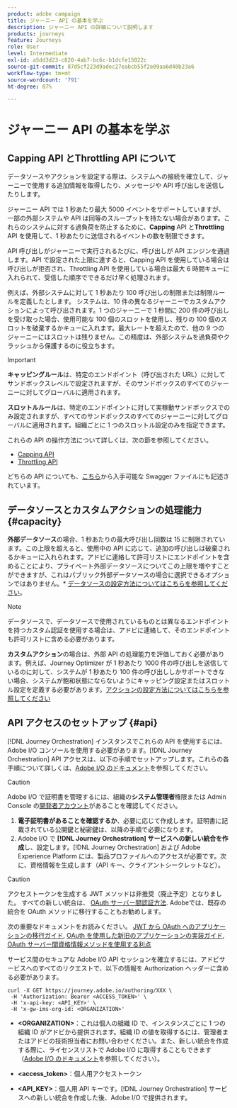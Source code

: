 ```yaml
---
product: adobe campaign
title: ジャーニー API の基本を学ぶ
description: ジャーニー API の詳細について説明します
products: journeys
feature: Journeys
role: User
level: Intermediate
exl-id: a5dd3d23-c820-4ab7-bc6c-b1dcfe15022c
source-git-commit: 87d5cf223d9adec27eabcb55f2e09aa6d40b23a6
workflow-type: tm+mt
source-wordcount: '791'
ht-degree: 87%

---
```


# ジャーニー API の基本を学ぶ

## Capping API とThrottling API について

データソースやアクションを設定する際は、システムへの接続を確立して、ジャーニーで使用する追加情報を取得したり、メッセージや API 呼び出しを送信したりします。

ジャーニー API では 1 秒あたり最大 5000 イベントをサポートしていますが、一部の外部システムや API は同等のスループットを持たない場合があります。これらのシステムに対する過負荷を防止するために、**Capping** API と&#x200B;**Throttling** API を使用して、1 秒あたりに送信されるイベントの数を制限できます。

API 呼び出しがジャーニーで実行されるたびに、呼び出しが API エンジンを通過します。API で設定された上限に達すると、Capping API を使用している場合は呼び出しが拒否され、Throttling API を使用している場合は最大 6 時間キューに入れられて、受信した順序でできるだけ早く処理されます。

例えば、外部システムに対して 1 秒あたり 100 呼び出しの制限または制限ルールを定義したとします。 システムは、10 件の異なるジャーニーでカスタムアクションによって呼び出されます。1 つのジャーニーで 1 秒間に 200 件の呼び出しを受け取った場合、使用可能な 100 個のスロットを使用し、残りの 100 個のスロットを破棄するかキューに入れます。最大レートを超えたので、他の 9 つのジャーニーにはスロットは残りません。この精度は、外部システムを過負荷やクラッシュから保護するのに役立ちます。

>[!IMPORTANT]
>
>**キャッピングルール**&#x200B;は、特定のエンドポイント（呼び出された URL）に対してサンドボックスレベルで設定されますが、そのサンドボックスのすべてのジャーニーに対してグローバルに適用されます。
>
>**スロットルルール**&#x200B;は、特定のエンドポイントに対して実稼動サンドボックスでのみ設定されますが、すべてのサンドボックスのすべてのジャーニーに対してグローバルに適用されます。組織ごとに 1 つのスロットル設定のみを指定できます。

これらの API の操作方法について詳しくは、次の節を参照してください。

* [Capping API](capping.md)
* [Throttling API](throttling.md)

どちらの API についても、[こちら](https://adobedocs.github.io/JourneyAPI/docs/)から入手可能な Swagger ファイルにも記述されています。

## データソースとカスタムアクションの処理能力 {#capacity}

**外部データソース**&#x200B;の場合、1 秒あたりの最大呼び出し回数は 15 に制限されています。この上限を超えると、使用中の API に応じて、追加の呼び出しは破棄されるかキューに入れられます。アドビに連絡して許可リストにエンドポイントを含めることにより、プライベート外部データソースについてこの上限を増やすことができますが、これはパブリック外部データソースの場合に選択できるオプションではありません。* [データソースの設定方法についてはこちらを参照してください](../datasource/about-data-sources.md)。

>[!NOTE]
>
>データソースで、データソースで使用されているものとは異なるエンドポイントを持つカスタム認証を使用する場合は、アドビに連絡して、そのエンドポイントも許可リストに含める必要があります。

**カスタムアクション**&#x200B;の場合は、外部 API の処理能力を評価しておく必要があります。例えば、Journey Optimizer が 1 秒あたり 1000 件の呼び出しを送信しているのに対して、システムが 1 秒あたり 100 件の呼び出ししかサポートできない場合、システムが飽和状態にならないようにキャッピング設定またはスロットル設定を定義する必要があります。[アクションの設定方法についてはこちらを参照してください](../action/action.md)

## API アクセスのセットアップ {#api}

[!DNL Journey Orchestration] インスタンスでこれらの API を使用するには、Adobe I/O コンソールを使用する必要があります。[!DNL Journey Orchestration] API アクセスは、以下の手順でセットアップします。これらの各手順について詳しくは、[Adobe I/O のドキュメント](https://www.adobe.io/authentication/auth-methods.html#!AdobeDocs/adobeio-auth/master/AuthenticationOverview/ServiceAccountIntegration.md)を参照してください。

>[!CAUTION]
>
>Adobe I/O で証明書を管理するには、組織の<b>システム管理者</b>権限または Admin Console の[開発者アカウント](https://helpx.adobe.com/jp/enterprise/using/manage-developers.html)があることを確認してください。

1. **電子証明書があることを確認するか**、必要に応じて作成します。証明書に記載されている公開鍵と秘密鍵は、以降の手順で必要になります。
1. Adobe I/O で **[!DNL Journey Orchestration] サービスへの新しい統合を作成**&#x200B;し、設定します。[!DNL Journey Orchestration] および Adobe Experience Platform には、製品プロファイルへのアクセスが必要です。次に、資格情報を生成します（API キー、クライアントシークレットなど）。

>[!CAUTION]
>
>アクセストークンを生成する JWT メソッドは非推奨（廃止予定）となりました。 すべての新しい統合は、 [OAuth サーバー間認証方法](https://experienceleague.adobe.com/docs/experience-platform/landing/platform-apis/api-authentication.html#select-oauth-server-to-server). Adobeでは、既存の統合を OAuth メソッドに移行することもお勧めします。
>
>次の重要なドキュメントをお読みください。
>[JWT から OAuth へのアプリケーションの移行ガイド](https://developer.adobe.com/developer-console/docs/guides/authentication/ServerToServerAuthentication/migration/),
>[OAuth を使用した新旧のアプリケーションの実装ガイド](https://developer.adobe.com/developer-console/docs/guides/authentication/ServerToServerAuthentication/implementation/),
>[OAuth サーバー間資格情報メソッドを使用する利点](https://developer.adobe.com/developer-console/docs/guides/authentication/ServerToServerAuthentication/migration/#why-oauth-server-to-server-credentials)

サービス間のセキュアな Adobe I/O API セッションを確立するには、アドビサービスへのすべてのリクエストで、以下の情報を Authorization ヘッダーに含める必要があります。

```
curl -X GET https://journey.adobe.io/authoring/XXX \
 -H 'Authorization: Bearer <ACCESS_TOKEN>' \
 -H 'x-api-key: <API_KEY>' \
 -H 'x-gw-ims-org-id: <ORGANIZATION>'
```

* **&lt;ORGANIZATION>**：これは個人の組織 ID で、インスタンスごとに 1 つの組織 ID がアドビから提供されます。組織 ID の値を取得するには、管理者またはアドビの技術担当者にお問い合わせください。また、新しい統合を作成する際に、ライセンスリストで Adobe I/O に取得することもできます（[Adobe I/O のドキュメント](https://www.adobe.io/authentication/auth-methods.html#!AdobeDocs/adobeio-auth/master/AuthenticationOverview/ServiceAccountIntegration.md)を参照してください）。

* **&lt;access_token>**：個人用アクセストークン

* **&lt;API_KEY>**：個人用 API キーです。[!DNL Journey Orchestration] サービスへの新しい統合を作成した後、Adobe I/O で提供されます。
